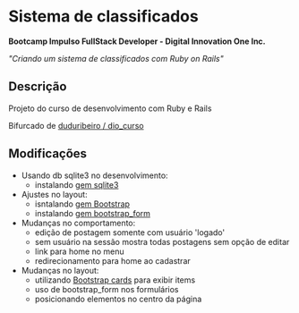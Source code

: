 # Sistema de classificados

**Bootcamp Impulso FullStack Developer - Digital Innovation One Inc.**

*"Criando um sistema de classificados com Ruby on Rails"*

## Descrição

Projeto do curso de desenvolvimento com Ruby e Rails

Bifurcado de [duduribeiro /
dio_curso](https://github.com/duduribeiro/dio_curso)

## Modificações

- Usando db sqlite3 no desenvolvimento:
  - instalando [gem sqlite3](https://www.rubydoc.info/gems/sqlite3/1.3.11)
- Ajustes no layout:
  - isntalando [gem Bootstrap](https://github.com/twbs/bootstrap-rubygem)
  - instalando [gem bootstrap_form](https://github.com/bootstrap-ruby/bootstrap_form)
- Mudanças no comportamento:
  - edição de postagem somente com usuário 'logado'
  - sem usuário na sessão mostra todas postagens sem opção de editar
  - link para home no menu
  - redirecionamento para home ao cadastrar
- Mudanças no layout:
  - utilizando [Bootstrap cards](https://getbootstrap.com.br/docs/4.1/components/card/) para exibir items
  - uso de bootstrap_form nos formulários
  - posicionando elementos no centro da página
